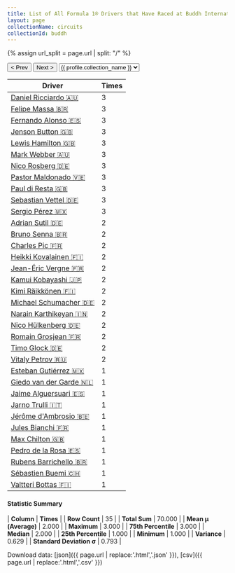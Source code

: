 ```yaml
---
title: List of All Formula 1® Drivers that Have Raced at Buddh International Circuit
layout: page
collectionName: circuits
collectionId: buddh
---
```


{% assign url_split = page.url | split: "/" %}
<div id="collection-navigation">
<button onclick="selector.options[selector.selectedIndex-1].value && (window.location = selector.options[selector.selectedIndex-1].value);">&lt; Prev</button>
<button onclick="selector.options[selector.selectedIndex+1].value && (window.location = selector.options[selector.selectedIndex+1].value);">Next &gt;</button>
<select id="selector" onchange="this.options[this.selectedIndex].value && (window.location = this.options[this.selectedIndex].value);">
  {% for collectionId in site.data[page.collectionName].refs %}
    {% if collectionId == page.collectionId %}
      {% assign selected = "selected" %}
    {% else %}
      {% assign selected = "" %}
    {% endif %}
    {% assign profile = site.data[page.collectionName][collectionId].profile %}
    <option value="/f1/{{ page.collectionName }}/{{ collectionId }}/{{ url_split[4] }}" {{ selected }}>{{ profile.collection_name }}</option>
  {% endfor %}
</select>
</div>

| Driver | Times |
|--|--|
| [Daniel Ricciardo 🇦🇺](/f1/drivers/ricciardo) | 3 |
| [Felipe Massa 🇧🇷](/f1/drivers/massa) | 3 |
| [Fernando Alonso 🇪🇸](/f1/drivers/alonso) | 3 |
| [Jenson Button 🇬🇧](/f1/drivers/button) | 3 |
| [Lewis Hamilton 🇬🇧](/f1/drivers/hamilton) | 3 |
| [Mark Webber 🇦🇺](/f1/drivers/webber) | 3 |
| [Nico Rosberg 🇩🇪](/f1/drivers/rosberg) | 3 |
| [Pastor Maldonado 🇻🇪](/f1/drivers/maldonado) | 3 |
| [Paul di Resta 🇬🇧](/f1/drivers/resta) | 3 |
| [Sebastian Vettel 🇩🇪](/f1/drivers/vettel) | 3 |
| [Sergio Pérez 🇲🇽](/f1/drivers/perez) | 3 |
| [Adrian Sutil 🇩🇪](/f1/drivers/sutil) | 2 |
| [Bruno Senna 🇧🇷](/f1/drivers/bruno_senna) | 2 |
| [Charles Pic 🇫🇷](/f1/drivers/pic) | 2 |
| [Heikki Kovalainen 🇫🇮](/f1/drivers/kovalainen) | 2 |
| [Jean-Éric Vergne 🇫🇷](/f1/drivers/vergne) | 2 |
| [Kamui Kobayashi 🇯🇵](/f1/drivers/kobayashi) | 2 |
| [Kimi Räikkönen 🇫🇮](/f1/drivers/raikkonen) | 2 |
| [Michael Schumacher 🇩🇪](/f1/drivers/michael_schumacher) | 2 |
| [Narain Karthikeyan 🇮🇳](/f1/drivers/karthikeyan) | 2 |
| [Nico Hülkenberg 🇩🇪](/f1/drivers/hulkenberg) | 2 |
| [Romain Grosjean 🇫🇷](/f1/drivers/grosjean) | 2 |
| [Timo Glock 🇩🇪](/f1/drivers/glock) | 2 |
| [Vitaly Petrov 🇷🇺](/f1/drivers/petrov) | 2 |
| [Esteban Gutiérrez 🇲🇽](/f1/drivers/gutierrez) | 1 |
| [Giedo van der Garde 🇳🇱](/f1/drivers/garde) | 1 |
| [Jaime Alguersuari 🇪🇸](/f1/drivers/alguersuari) | 1 |
| [Jarno Trulli 🇮🇹](/f1/drivers/trulli) | 1 |
| [Jérôme d'Ambrosio 🇧🇪](/f1/drivers/ambrosio) | 1 |
| [Jules Bianchi 🇫🇷](/f1/drivers/jules_bianchi) | 1 |
| [Max Chilton 🇬🇧](/f1/drivers/chilton) | 1 |
| [Pedro de la Rosa 🇪🇸](/f1/drivers/rosa) | 1 |
| [Rubens Barrichello 🇧🇷](/f1/drivers/barrichello) | 1 |
| [Sébastien Buemi 🇨🇭](/f1/drivers/buemi) | 1 |
| [Valtteri Bottas 🇫🇮](/f1/drivers/bottas) | 1 |

#### Statistic Summary

| **Column** | **Times** |
| **Row Count** | 35 |
| **Total Sum** | 70.000 |
| **Mean μ (Average)** | 2.000 |
| **Maximum** | 3.000 |
| **75th Percentile** | 3.000 |
| **Median** | 2.000 |
| **25th Percentile** | 1.000 |
| **Minimum** | 1.000 |
| **Variance** | 0.629 |
| **Standard Deviation σ** | 0.793 |

Download data: [json]({{ page.url | replace:'.html','.json' }}), [csv]({{ page.url | replace:'.html','.csv' }})
